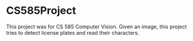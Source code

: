 # CS585Project

This project was for CS 585 Computer Vision. Given an image, this project tries to detect license plates and read their characters.
